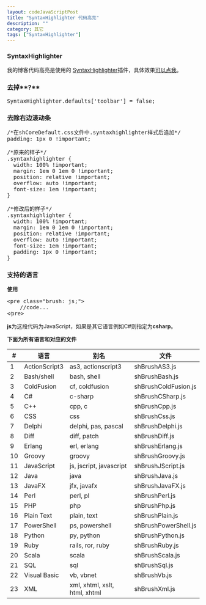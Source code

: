 ```yaml
---
layout: codeJavaScriptPost
title: "SyntaxHighlighter 代码高亮"
description: ""
category: 其它
tags: ["SyntaxHighlighter"]
---
```


### SyntaxHighlighter ###

我的博客代码高亮是使用的 [SyntaxHighlighter](http://alexgorbatchev.com/SyntaxHighlighter/)插件，具体效果[可以点我](http://www.wangwenzhuang.com/2014/06/26/00002/)。

### 去掉**?** ###

<pre class="brush: js;">
SyntaxHighlighter.defaults['toolbar'] = false;
</pre>

### 去除右边滚动条 ###

<pre class="brush: css;">
/*在shCoreDefault.css文件中.syntaxhighlighter样式后追加*/
padding: 1px 0 !important;

/*原来的样子*/
.syntaxhighlighter {
  width: 100% !important;
  margin: 1em 0 1em 0 !important;
  position: relative !important;
  overflow: auto !important;
  font-size: 1em !important;
}

/*修改后的样子*/
.syntaxhighlighter {
  width: 100% !important;
  margin: 1em 0 1em 0 !important;
  position: relative !important;
  overflow: auto !important;
  font-size: 1em !important;
  padding: 1px 0 !important;
}
</pre>

### 支持的语言 ###

**使用**

<pre class="brush: html;">
&lt;pre class="brush: js;"&gt;
	//code...
&lt;&frasl;pre&gt;
</pre>

**js**为这段代码为JavaScript，如果是其它语言例如C#则指定为**csharp**。

**下面为所有语言和对应的文件**

<table class="table table-hover">
	<thead>
		<tr>
			<th>#</th>
			<th>语言</th>
			<th>别名</th>
			<th>文件</th>
		</tr>
	</thead>
	<tbody>
		<tr>
			<td>1</td>
			<td>ActionScript3</td>
			<td>as3, actionscript3</td>
			<td>shBrushAS3.js</td>
		</tr>
		<tr>
			<td>2</td>
			<td>Bash/shell</td>
			<td>bash, shell</td>
			<td>shBrushBash.js</td>
		</tr>
		<tr>
			<td>3</td>
			<td>ColdFusion</td>
			<td>cf, coldfusion</td>
			<td>shBrushColdFusion.js</td>
		</tr>
		<tr>
			<td>4</td>
			<td>C#</td>
			<td>c-sharp</td>
			<td>shBrushCSharp.js</td>
		</tr>
		<tr>
			<td>5</td>
			<td>C++</td>
			<td>cpp, c</td>
			<td>shBrushCpp.js</td>
		</tr>
		<tr>
			<td>6</td>
			<td>CSS</td>
			<td>css</td>
			<td>shBrushCss.js</td>
		</tr>
		<tr>
			<td>7</td>
			<td>Delphi</td>
			<td>delphi, pas, pascal</td>
			<td>shBrushDelphi.js</td>
		</tr>
		<tr>
			<td>8</td>
			<td>Diff</td>
			<td>diff, patch</td>
			<td>shBrushDiff.js</td>
		</tr>
		<tr>
			<td>9</td>
			<td>Erlang</td>
			<td>erl, erlang</td>
			<td>shBrushErlang.js</td>
		</tr>
		<tr>
			<td>10</td>
			<td>Groovy</td>
			<td>groovy</td>
			<td>shBrushGroovy.js</td>
		</tr>
		<tr>
			<td>11</td>
			<td>JavaScript</td>
			<td>js, jscript, javascript</td>
			<td>shBrushJScript.js</td>
		</tr>
		<tr>
			<td>12</td>
			<td>Java</td>
			<td>java</td>
			<td>shBrushJava.js</td>
		</tr>
		<tr>
			<td>13</td>
			<td>JavaFX</td>
			<td>jfx, javafx</td>
			<td>shBrushJavaFX.js</td>
		</tr>
		<tr>
			<td>14</td>
			<td>Perl</td>
			<td>perl, pl</td>
			<td>shBrushPerl.js</td>
		</tr>
		<tr>
			<td>15</td>
			<td>PHP</td>
			<td>php</td>
			<td>shBrushPhp.js</td>
		</tr>
		<tr>
			<td>16</td>
			<td>Plain Text</td>
			<td>plain, text</td>
			<td>shBrushPlain.js</td>
		</tr>
		<tr>
			<td>17</td>
			<td>PowerShell</td>
			<td>ps, powershell</td>
			<td>shBrushPowerShell.js</td>
		</tr>
		<tr>
			<td>18</td>
			<td>Python</td>
			<td>py, python</td>
			<td>shBrushPython.js</td>
		</tr>
		<tr>
			<td>19</td>
			<td>Ruby</td>
			<td>rails, ror, ruby</td>
			<td>shBrushRuby.js</td>
		</tr>
		<tr>
			<td>20</td>
			<td>Scala</td>
			<td>scala</td>
			<td>shBrushScala.js</td>
		</tr>
		<tr>
			<td>21</td>
			<td>SQL</td>
			<td>sql</td>
			<td>shBrushSql.js</td>
		</tr>
		<tr>
			<td>22</td>
			<td>Visual Basic</td>
			<td>vb, vbnet</td>
			<td>shBrushVb.js</td>
		</tr>
		<tr>
			<td>23</td>
			<td>XML</td>
			<td>xml, xhtml, xslt, html, xhtml</td>
			<td>shBrushXml.js</td>
		</tr>
	</tbody>
</table>